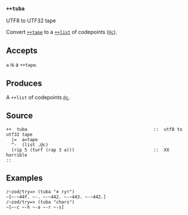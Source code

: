 ### `++tuba`

UTF8 to UTF32 tape

Convert [`++tape`]() to a [`++list`]() of codepoints ([`@c`]()).

Accepts
-------

`a` is a `++tape`.

Produces
--------

A `++list` of codepoints [`@c`]().

Source
------

    ++  tuba                                                ::  utf8 to utf32 tape
      |=  a=tape
      ^-  (list ,@c)
      (rip 5 (turf (rap 3 a)))                              ::  XX horrible
    ::

Examples
--------

    /~zod/try=> (tuba "я тут")
    ~[~-~44f. ~-. ~-~442. ~-~443. ~-~442.]
    /~zod/try=> (tuba "chars")
    ~[~-c ~-h ~-a ~-r ~-s]



